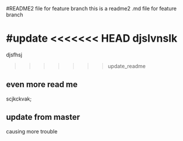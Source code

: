 #README2 file for feature branch
this is a readme2 .md file for feature branch

#update
<<<<<<< HEAD
djslvnslk
=======
djsfhsj
>>>>>>> update_readme
## even more read me
scjkckvak;

## update from master

causing more trouble
